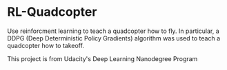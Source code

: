 # RL-Quadcopter

Use reinforcment learning to teach a quadcopter how to fly.  In particular, a DDPG (Deep Deterministic Policy Gradients) algorithm was used to teach a quadcopter how to takeoff. 

This project is from Udacity's Deep Learning Nanodegree Program
